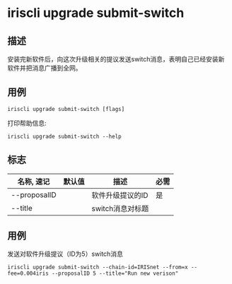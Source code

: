 # iriscli upgrade submit-switch

## 描述

安装完新软件后，向这次升级相关的提议发送switch消息，表明自己已经安装新软件并把消息广播到全网。

## 用例

```
iriscli upgrade submit-switch [flags]
```
打印帮助信息:

```
iriscli upgrade submit-switch --help
```
## 标志

| 名称, 速记       | 默认值    | 描述                                                         | 必需     |
| ---------------  | --------- | ------------------------------------------------------------ | -------- |
| --proposalID    |           | 软件升级提议的ID                                             | 是       |
| --title          |           | switch消息对标题                                             |          |

## 用例

发送对软件升级提议（ID为5）switch消息

```
iriscli upgrade submit-switch --chain-id=IRISnet --from=x --fee=0.004iris --proposalID 5 --title="Run new verison"
```
